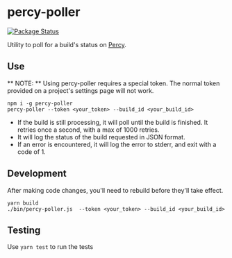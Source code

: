 # percy-poller

[![Package Status](https://img.shields.io/npm/v/percy-poller.svg)](https://www.npmjs.com/package/percy-poller)

Utility to poll for a build's status on [Percy](https://percy.io).  

## Use

** NOTE: ** Using percy-poller requires a special token. The normal token provided on a project's settings page will not work.

```
npm i -g percy-poller
percy-poller --token <your_token> --build_id <your_build_id>
```

* If the build is still processing, it will poll until the build is finished. It retries once a second, with a max of 1000 retries.
* It will log the status of the build requested in JSON format.  
* If an error is encountered, it will log the error to stderr, and exit with a code of 1.


## Development

After making code changes, you'll need to rebuild before they'll take effect.
```
yarn build
./bin/percy-poller.js  --token <your_token> --build_id <your_build_id>
```

## Testing

Use `yarn test` to run the tests
